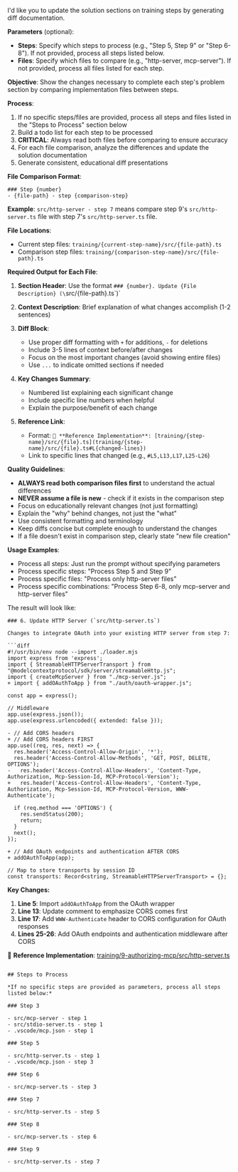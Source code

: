 I'd like you to update the solution sections on training steps by generating diff documentation.

**Parameters** (optional):
- **Steps**: Specify which steps to process (e.g., "Step 5, Step 9" or "Step 6-8"). If not provided, process all steps listed below.
- **Files**: Specify which files to compare (e.g., "http-server, mcp-server"). If not provided, process all files listed for each step.

**Objective**: Show the changes necessary to complete each step's problem section by comparing implementation files between steps.

**Process**:
1. If no specific steps/files are provided, process all steps and files listed in the "Steps to Process" section below
2. Build a todo list for each step to be processed
3. **CRITICAL**: Always read both files before comparing to ensure accuracy
4. For each file comparison, analyze the differences and update the solution documentation
5. Generate consistent, educational diff presentations

**File Comparison Format**:
```
### Step {number}
- {file-path} - step {comparison-step}
```

**Example**: `src/http-server - step 7` means compare step 9's `src/http-server.ts` file with step 7's `src/http-server.ts` file.

**File Locations**: 
- Current step files: `training/{current-step-name}/src/{file-path}.ts`
- Comparison step files: `training/{comparison-step-name}/src/{file-path}.ts`

**Required Output for Each File**:

1. **Section Header**: Use the format `### {number}. Update {File Description} (\`src/{file-path}.ts\`)`

2. **Context Description**: Brief explanation of what changes accomplish (1-2 sentences)

3. **Diff Block**: 
   - Use proper diff formatting with `+` for additions, `-` for deletions
   - Include 3-5 lines of context before/after changes
   - Focus on the most important changes (avoid showing entire files)
   - Use `...` to indicate omitted sections if needed

4. **Key Changes Summary**: 
   - Numbered list explaining each significant change
   - Include specific line numbers when helpful
   - Explain the purpose/benefit of each change

5. **Reference Link**: 
   - Format: `📁 **Reference Implementation**: [training/{step-name}/src/{file}.ts](training/{step-name}/src/{file}.ts#L{changed-lines})`
   - Link to specific lines that changed (e.g., `#L5,L13,L17,L25-L26`)

**Quality Guidelines**:
- **ALWAYS read both comparison files first** to understand the actual differences
- **NEVER assume a file is new** - check if it exists in the comparison step
- Focus on educationally relevant changes (not just formatting)
- Explain the "why" behind changes, not just the "what"
- Use consistent formatting and terminology
- Keep diffs concise but complete enough to understand the changes
- If a file doesn't exist in comparison step, clearly state "new file creation"

**Usage Examples**:
- Process all steps: Just run the prompt without specifying parameters
- Process specific steps: "Process Step 5 and Step 9"
- Process specific files: "Process only http-server files"
- Process specific combinations: "Process Step 6-8, only mcp-server and http-server files"


The result will look like:

```
### 6. Update HTTP Server (`src/http-server.ts`)

Changes to integrate OAuth into your existing HTTP server from step 7:

```diff
#!/usr/bin/env node --import ./loader.mjs
import express from 'express';
import { StreamableHTTPServerTransport } from "@modelcontextprotocol/sdk/server/streamableHttp.js";
import { createMcpServer } from "./mcp-server.js";
+ import { addOAuthToApp } from "./auth/oauth-wrapper.js";

const app = express();

// Middleware
app.use(express.json());
app.use(express.urlencoded({ extended: false }));

- // Add CORS headers
+ // Add CORS headers FIRST
app.use((req, res, next) => {
  res.header('Access-Control-Allow-Origin', '*');
  res.header('Access-Control-Allow-Methods', 'GET, POST, DELETE, OPTIONS');
-   res.header('Access-Control-Allow-Headers', 'Content-Type, Authorization, Mcp-Session-Id, MCP-Protocol-Version');
+   res.header('Access-Control-Allow-Headers', 'Content-Type, Authorization, Mcp-Session-Id, MCP-Protocol-Version, WWW-Authenticate');
  
  if (req.method === 'OPTIONS') {
    res.sendStatus(200);
    return;
  }
  next();
});

+ // Add OAuth endpoints and authentication AFTER CORS
+ addOAuthToApp(app);

// Map to store transports by session ID
const transports: Record<string, StreamableHTTPServerTransport> = {};
```

**Key Changes:**
1. **Line 5**: Import `addOAuthToApp` from the OAuth wrapper
2. **Line 13**: Update comment to emphasize CORS comes first
3. **Line 17**: Add `WWW-Authenticate` header to CORS configuration for OAuth responses
4. **Lines 25-26**: Add OAuth endpoints and authentication middleware after CORS

📁 **Reference Implementation**: [training/9-authorizing-mcp/src/http-server.ts](training/9-authorizing-mcp/src/http-server.ts#L5,L13,L17,L25-L26)
```

## Steps to Process

*If no specific steps are provided as parameters, process all steps listed below:*

### Step 3

- src/mcp-server - step 1
- src/stdio-server.ts - step 1
- .vscode/mcp.json - step 1

### Step 5

- src/http-server.ts - step 1
- .vscode/mcp.json - step 3

### Step 6

- src/mcp-server.ts - step 3

### Step 7

- src/http-server.ts - step 5

### Step 8

- src/mcp-server.ts - step 6

### Step 9

- src/http-server.ts - step 7

